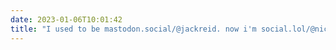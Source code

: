 ```yaml
---
date: 2023-01-06T10:01:42
title: "I used to be mastodon.social/@jackreid. now i'm social.lol/@nice because omg.lol is as unserious as i'd like things to be"
---
```

